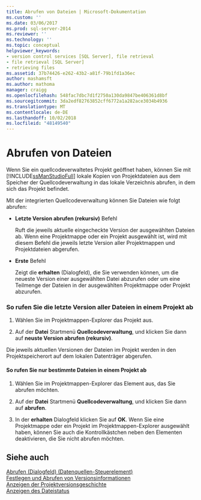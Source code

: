 ```yaml
---
title: Abrufen von Dateien | Microsoft-Dokumentation
ms.custom: ''
ms.date: 03/06/2017
ms.prod: sql-server-2014
ms.reviewer: ''
ms.technology: ''
ms.topic: conceptual
helpviewer_keywords:
- version control services [SQL Server], file retrieval
- file retrieval [SQL Server]
- retrieving files
ms.assetid: 37b74426-e262-43b2-a81f-79b1fd1a36ec
author: mashamsft
ms.author: mathoma
manager: craigg
ms.openlocfilehash: 548fac7dbc7d1f2750a130da9847be406361d8bf
ms.sourcegitcommit: 3da2edf82763852cff6772a1a282ace3034b4936
ms.translationtype: MT
ms.contentlocale: de-DE
ms.lasthandoff: 10/02/2018
ms.locfileid: "48149540"
---
```

# <a name="retrieve-files"></a>Abrufen von Dateien
  Wenn Sie ein quellcodeverwaltetes Projekt geöffnet haben, können Sie mit [!INCLUDE[ssManStudioFull](../includes/ssmanstudiofull-md.md)] lokale Kopien von Projektdateien aus dem Speicher der Quellcodeverwaltung in das lokale Verzeichnis abrufen, in dem sich das Projekt befindet.  
  
 Mit der integrierten Quellcodeverwaltung können Sie Dateien wie folgt abrufen:  
  
-   **Letzte Version abrufen (rekursiv)** Befehl  
  
     Ruft die jeweils aktuelle eingecheckte Version der ausgewählten Dateien ab. Wenn eine Projektmappe oder ein Projekt ausgewählt ist, wird mit diesem Befehl die jeweils letzte Version aller Projektmappen und Projektdateien abgerufen.  
  
-   **Erste** Befehl  
  
     Zeigt die **erhalten** (Dialogfeld), die Sie verwenden können, um die neueste Version einer ausgewählten Datei abzurufen oder um eine Teilmenge der Dateien in der ausgewählten Projektmappe oder Projekt abzurufen.  
  
### <a name="to-retrieve-the-latest-version-of-all-the-files-in-a-project"></a>So rufen Sie die letzte Version aller Dateien in einem Projekt ab  
  
1.  Wählen Sie im Projektmappen-Explorer das Projekt aus.  
  
2.  Auf der **Datei** Startmenü **Quellcodeverwaltung**, und klicken Sie dann auf **neuste Version abrufen (rekursiv)**.  
  
 Die jeweils aktuellen Versionen der Dateien im Projekt werden in den Projektspeicherort auf dem lokalen Datenträger abgerufen.  
  
#### <a name="to-retrieve-only-certain-files-in-a-project"></a>So rufen Sie nur bestimmte Dateien in einem Projekt ab  
  
1.  Wählen Sie im Projektmappen-Explorer das Element aus, das Sie abrufen möchten.  
  
2.  Auf der **Datei** Startmenü **Quellcodeverwaltung**, und klicken Sie dann auf **abrufen**.  
  
3.  In der **erhalten** Dialogfeld klicken Sie auf **OK**. Wenn Sie eine Projektmappe oder ein Projekt im Projektmappen-Explorer ausgewählt haben, können Sie auch die Kontrollkästchen neben den Elementen deaktivieren, die Sie nicht abrufen möchten.  
  
## <a name="see-also"></a>Siehe auch  
 [Abrufen (Dialogfeld) &#40;Datenquellen-Steuerelement&#41;](../../2014/database-engine/get-dialog-box-source-control.md)   
 [Festlegen und Abrufen von Versionsinformationen](../../2014/database-engine/set-and-retrieve-version-information.md)   
 [Anzeigen der Projektversionsgeschichte](../../2014/database-engine/view-project-history.md)   
 [Anzeigen des Dateistatus](../../2014/database-engine/view-file-status.md)  
  
  

